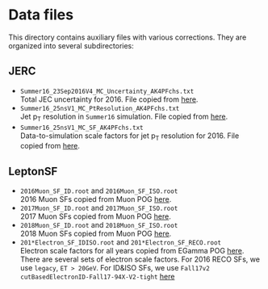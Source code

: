# Data files

This directory contains auxiliary files with various corrections. They are organized into several subdirectories:


## JERC

* `Summer16_23Sep2016V4_MC_Uncertainty_AK4PFchs.txt` <br />
  Total JEC uncertainty for 2016. File copied from [here](https://github.com/cms-jet/JECDatabase/blob/master/textFiles/Summer16_23Sep2016V4_MC/Summer16_23Sep2016V4_MC_Uncertainty_AK4PFchs.txt).
* `Summer16_25nsV1_MC_PtResolution_AK4PFchs.txt` <br />
  Jet p<sub>T</sub> resolution in `Summer16` simulation. File copied from [here](https://github.com/cms-jet/JRDatabase/blob/master/textFiles/Summer16_25nsV1_MC/Summer16_25nsV1_MC_PtResolution_AK4PFchs.txt).
* `Summer16_25nsV1_MC_SF_AK4PFchs.txt` <br />
  Data-to-simulation scale factors for jet p<sub>T</sub> resolution for 2016. File copied from [here](https://github.com/cms-jet/JRDatabase/blob/master/textFiles/Summer16_25nsV1_MC/Summer16_25nsV1_MC_SF_AK4PFchs.txt).

## LeptonSF

* `2016Muon_SF_ID.root` and `2016Muon_SF_ISO.root`  <br />
  2016 Muon SFs copied from Muon POG [here](https://twiki.cern.ch/twiki/bin/view/CMS/MuonReferenceEffs2016LegacyRereco?rev=10).
* `2017Muon_SF_ID.root` and `2017Muon_SF_ISO.root`  <br />
  2017 Muon SFs copied from Muon POG [here](https://twiki.cern.ch/twiki/bin/view/CMS/MuonReferenceEffs2017?rev=30).
* `2018Muon_SF_ID.root` and `2018Muon_SF_ISO.root`  <br />
  2018 Muon SFs copied from Muon POG [here](https://twiki.cern.ch/twiki/bin/view/CMS/MuonReferenceEffs2018?rev=8).
* `201*Electron_SF_IDISO.root` and `201*Electron_SF_RECO.root`  <br />
  Electron scale factors for all years copied from EGamma POG [here](https://twiki.cern.ch/twiki/bin/view/CMS/EgammaRunIIRecommendations?rev=15#Electron_Scale_Factors).
  There are several sets of electron scale factors. 
  For 2016 RECO SFs, we use `legacy`, `ET > 20GeV`.
  For ID&ISO SFs, we use `Fall17v2` `cutBasedElectronID-Fall17-94X-V2-tight` [here](https://twiki.cern.ch/twiki/bin/view/CMS/EgammaRunIIRecommendations?rev=15#Fall17v2)



